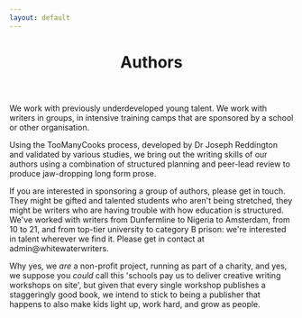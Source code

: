 ```yaml
---
layout: default
---
```

<header class="portfolio-header">
  <h1>Authors</h1>
</header>

We work with previously underdeveloped young talent. We work with writers in groups, in intensive training camps that are sponsored by a school or other organisation. 

Using the TooManyCooks process, developed by Dr Joseph Reddington and validated by various studies, we bring out the writing skills of our authors using a combination of structured planning and peer-lead review to produce jaw-dropping long form prose. 

If you are interested in sponsoring a group of authors, please get in touch.  They might be gifted and talented students who aren't being stretched, they might be writers who are having trouble with how education is structured. We've worked with writers from Dunfermline to Nigeria to Amsterdam, from 10 to 21, and from top-tier university to category B prison: we're interested in talent wherever we find it.  Please get in contact at admin@whitewaterwriters.

Why yes, we _are_ a non-profit project, running as part of a charity, and yes, we suppose you _could_ call this 'schools pay us to deliver creative writing workshops on site', but given that every single workshop publishes a staggeringly good book, we intend to stick to being a publisher that happens to also make kids light up, work hard, and grow as people. 
